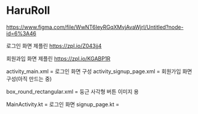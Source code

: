 # HaruRoll

https://www.figma.com/file/WwNT6IeyRGqXMvjAvaWjrl/Untitled?node-id=6%3A46

로그인 화면 제플린
https://zpl.io/Z043jj4

회원과입 화면 제플린
https://zpl.io/KGABP1R

activity_main.xml = 로그인 화면 구성
activity_signup_page.xml = 회원가입 화면 구성(아직 만드는 중)

box_round_rectangular.xml = 둥근 사각형 버튼 이미지 용

MainActivity.kt = 로그인 화면
signup_page.kt = 
